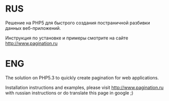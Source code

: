 RUS
=============

Решение на PHP5 для быстрого создания постраничной разбивки данных веб-приложений.

Инструкция по установке и  примеры смотрите на сайте <a href="http://www.pagination.ru">http://www.pagination.ru</a>

ENG
=============

The solution on PHP5.3 to quickly create pagination for web applications.

Installation instructions and examples, please visit <a href="http://www.pagination.ru">http://www.pagination.ru</a> with russian instructions or do translate this page in google ;)
